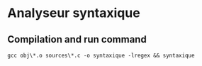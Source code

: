# Analyseur syntaxique

## Compilation and run command
```
gcc obj\*.o sources\*.c -o syntaxique -lregex && syntaxique
```